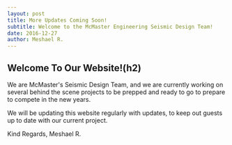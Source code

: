 ```yaml
---
layout: post
title: More Updates Coming Soon!
subtitle: Welcome to the McMaster Engineering Seismic Design Team!
date: 2016-12-27
author: Meshael R.
---
```

## Welcome To Our Website!(h2)
We are McMaster's Seismic Design Team, and we are currently working on several behind the scene projects to be prepped and ready to go to prepare to compete in the new years.

We will be updating this website regularly with updates, to keep out guests up to date with our current project.

Kind Regards,
Meshael R.
